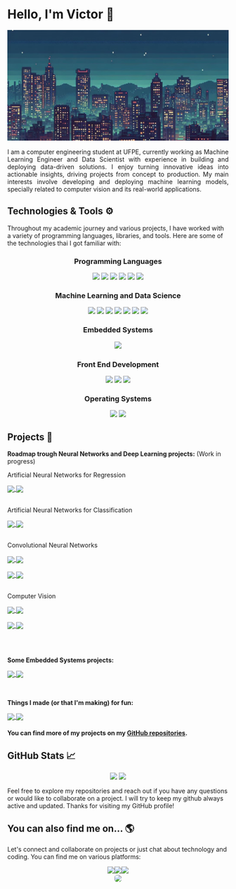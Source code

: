 # Hello, I'm Victor 👋

![alt text](https://github.com/V1ct0rC/V1ct0rC/blob/main/_6a25adf1-7c56-4546-b55a-9913e3d8ee9e1.jpeg)

<p align="justify">
I am a computer engineering student at UFPE, currently working as Machine Learning Engineer and Data Scientist with experience in building and deploying data-driven solutions. I enjoy turning innovative ideas into actionable insights, driving projects from concept to production. My main interests involve developing and deploying machine learning models, specially related to computer vision and its real-world applications.
</p>

## Technologies & Tools ⚙️

Throughout my academic journey and various projects, I have worked with a variety of programming languages, libraries, and tools. Here are some of the technologies thai I got familiar with:

<div align="center">
<div> 
    <h3>Programming Languages </h3>
    <div>
        <img width="50px" src="https://cdn.jsdelivr.net/gh/devicons/devicon/icons/python/python-original.svg">
        <img width="50px" src="https://cdn.jsdelivr.net/gh/devicons/devicon/icons/c/c-original.svg">
        <img width="50px" src="https://cdn.jsdelivr.net/gh/devicons/devicon/icons/cplusplus/cplusplus-original.svg">
        <img width="50px" src="https://cdn.jsdelivr.net/gh/devicons/devicon/icons/haskell/haskell-original.svg">
        <img width="50px" src="https://cdn.jsdelivr.net/gh/devicons/devicon/icons/typescript/typescript-original.svg">
        <img width="50px" src="https://cdn.jsdelivr.net/gh/devicons/devicon@latest/icons/sqldeveloper/sqldeveloper-original.svg" />
    </div>
</div>

<div> 
    <h3>Machine Learning and Data Science</h3>
    <div>
        <img width="50px" src="https://cdn.jsdelivr.net/gh/devicons/devicon/icons/pytorch/pytorch-original.svg">
        <img width="50px" src="https://cdn.jsdelivr.net/gh/devicons/devicon/icons/tensorflow/tensorflow-original.svg">
        <img width="50px" src="https://cdn.jsdelivr.net/gh/devicons/devicon@latest/icons/scikitlearn/scikitlearn-original.svg" />
        <img width="50px" src="https://cdn.jsdelivr.net/gh/devicons/devicon/icons/pandas/pandas-original.svg">
        <img width="50px" src="https://cdn.jsdelivr.net/gh/devicons/devicon@latest/icons/matplotlib/matplotlib-original.svg" />
        <img width="50px" src="https://cdn.jsdelivr.net/gh/devicons/devicon/icons/opencv/opencv-original.svg">
        <img width="50px" src="https://cdn.jsdelivr.net/gh/devicons/devicon/icons/unity/unity-original.svg">   
    </div>
</div>

<div> 
    <h3>Embedded Systems</h3>
    <div>
        <img width="50px" src="https://cdn.jsdelivr.net/gh/devicons/devicon/icons/embeddedc/embeddedc-original.svg">
    </div>
</div>

<div> 
    <h3>Front End Development</h3>
    <div>
        <img width="50px" src="https://cdn.jsdelivr.net/gh/devicons/devicon/icons/css3/css3-original.svg">
        <img width="50px" src="https://cdn.jsdelivr.net/gh/devicons/devicon/icons/html5/html5-original.svg">
        <img width="50px" src="https://cdn.jsdelivr.net/gh/devicons/devicon/icons/angularjs/angularjs-plain.svg">
    </div>
</div>

<div> 
    <h3>Operating Systems</h3>
    <div>
    <img width="50px" src="https://cdn.jsdelivr.net/gh/devicons/devicon/icons/windows8/windows8-original.svg">
    <img width="50px" src="https://cdn.jsdelivr.net/gh/devicons/devicon/icons/linux/linux-original.svg" />
    </div>
</div>
</div>


## Projects 🚀

**Roadmap trough Neural Networks and Deep Learning projects:** (Work in progress)

Artificial Neural Networks for Regression

<div>
    <a href="https://github.com/V1ct0rC/Ciencia-de-Dados-Projeto-1">
    <img align="center" src="https://github-readme-stats.vercel.app/api/pin/?username=V1ct0rC&repo=Ciencia-de-Dados-Projeto-1&theme=react&hide_border=true">
    </a>
    <a href="https://github.com/V1ct0rC/Car-Price-Predictor">
    <img align="center" src="https://github-readme-stats.vercel.app/api/pin/?username=V1ct0rC&repo=Car-Price-Predictor&theme=react&hide_border=true">
    </a>
</div>
<br>

Artificial Neural Networks for Classification

<div>
    <a href="https://github.com/V1ct0rC/Mushroom-Classifier">
    <img align="center" src="https://github-readme-stats.vercel.app/api/pin/?username=V1ct0rC&repo=Mushroom-Classifier&theme=react&hide_border=true">
    </a>
    <a href="https://github.com/V1ct0rC/Iris-Flower-Classifier">
    <img align="center" src="https://github-readme-stats.vercel.app/api/pin/?username=V1ct0rC&repo=Iris-Flower-Classifier&theme=react&hide_border=true">
    </a>
</div>
<br>

Convolutional Neural Networks

<div>
    <a href="https://github.com/V1ct0rC/CIFAR10-Classifier">
    <img align="center" src="https://github-readme-stats.vercel.app/api/pin/?username=V1ct0rC&repo=CIFAR10-Classifier&theme=react&hide_border=true">
    </a>
    <a href="https://github.com/V1ct0rC/Microscopic-Fungi-Classifier">
    <img align="center" src="https://github-readme-stats.vercel.app/api/pin/?username=V1ct0rC&repo=Microscopic-Fungi-Classifier&theme=react&hide_border=true">
    </a>
</div>
<br>
<div>
    <a href="https://github.com/V1ct0rC/Enhancing-Sea-Ice-Segmentation-Model">
    <img align="center" src="https://github-readme-stats.vercel.app/api/pin/?username=V1ct0rC&repo=Enhancing-Sea-Ice-Segmentation-Model&theme=react&hide_border=true">
    </a>
    <a href="https://github.com/V1ct0rC/Analise-de-modelos-IA">
    <img align="center" src="https://github-readme-stats.vercel.app/api/pin/?username=V1ct0rC&repo=Analise-de-modelos-IA&theme=react&hide_border=true">
    </a>
</div>
<br>

<!--Recurrent Neural Networks-->

Computer Vision

<div>
    <a href="https://github.com/V1ct0rC/System-Controller">
    <img align="center" src="https://github-readme-stats.vercel.app/api/pin/?username=V1ct0rC&repo=System-Controller&theme=react&hide_border=true">
    </a>
    <a href="https://github.com/V1ct0rC/License-Plate-Blurring">
    <img align="center" src="https://github-readme-stats.vercel.app/api/pin/?username=V1ct0rC&repo=License-Plate-Blurring&theme=react&hide_border=true">
    </a>
</div>
<br>
<div>
    <a href="https://github.com/V1ct0rC/Car-Object-Detection">
    <img align="center" src="https://github-readme-stats.vercel.app/api/pin/?username=V1ct0rC&repo=Car-Object-Detection&theme=react&hide_border=true">
    </a>
    <a href="https://github.com/V1ct0rC/Traffic-problems-using-YOLOv8">
    <img align="center" src="https://github-readme-stats.vercel.app/api/pin/?username=V1ct0rC&repo=Traffic-problems-using-YOLOv8&theme=react&hide_border=true">
    </a>
</div>

<br><br>

**Some Embedded Systems projects:**

<div>
    <a href="https://github.com/V1ct0rC/Embedded-Projects">
    <img align="center" src="https://github-readme-stats.vercel.app/api/pin/?username=V1ct0rC&repo=Embedded-Projects&theme=react&hide_border=true">
    </a>
    <a href="https://github.com/V1ct0rC/IHS">
    <img align="center" src="https://github-readme-stats.vercel.app/api/pin/?username=V1ct0rC&repo=IHS&theme=react&hide_border=true">
    </a>
</div>
<br><br>

**Things I made (or that I'm making) for fun:**

<div>
    <a href="https://github.com/V1ct0rC/Sprout-Lands">
    <img align="center" src="https://github-readme-stats.vercel.app/api/pin/?username=V1ct0rC&repo=Sprout-Lands&theme=react&hide_border=true">
    </a>
    <a href="https://github.com/bruhenri12/ambientinator">
    <img align="center" src="https://github-readme-stats.vercel.app/api/pin/?username=bruhenri12&repo=ambientinator&theme=react&hide_border=true">
    </a>
</div>

#### You can find more of my projects on my [GitHub repositories](https://github.com/V1ct0rC).


## GitHub Stats 📈

<div align="center">
  <img width="284em" src="https://github-readme-stats.vercel.app/api/top-langs/?username=V1ct0rC&layout=compact&langs_count=7&theme=react&hide_border=true"/> 
  <img width="431em" src="https://github-readme-stats.vercel.app/api?username=V1ct0rC&show_icons=true&theme=react&include_all_commits=true&count_private=true&hide_border=true"/>
</div>

Feel free to explore my repositories and reach out if you have any questions or would like to collaborate on a project. I will try to keep my github always active and updated. Thanks for visiting my GitHub profile!


## You can also find me on... 🌎

Let's connect and collaborate on projects or just chat about technology and coding. You can find me on various platforms:

<div align="center">
<a href="https://www.instagram.com/v.carvalh0/"><img src="https://img.shields.io/badge/Instagram-%23E4405F.svg?style=for-the-badge&logo=Instagram&logoColor=white"></a><a href="https://www.linkedin.com/in/vcarvalh0/"><img src="https://img.shields.io/badge/linkedin-%230077B5.svg?style=for-the-badge&logo=linkedin&logoColor=white"></a><a href=""><img src="https://img.shields.io/badge/Gmail-D14836?style=for-the-badge&logo=gmail&logoColor=white"></a>
<br>
<img width="321px" src="https://portal.cin.ufpe.br/wp-content/uploads/2020/07/HC.png" style="background-color:white; border-radius:5px;">
</div>

<!--
**V1ct0rC/V1ct0rC** is a ✨ _special_ ✨ repository because its `README.md` (this file) appears on your GitHub profile.

Here are some ideas to get you started:

- 🔭 I’m currently working on ...
- 🌱 I’m currently learning ...
- 👯 I’m looking to collaborate on ...
- 🤔 I’m looking for help with ...
- 💬 Ask me about ...
- 📫 How to reach me: ...
- 😄 Pronouns: ...
- ⚡ Fun fact: ...
-->
